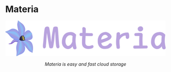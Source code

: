 # Materia

<style>
.md-content .md-typeset h1 { display: none; }
</style>

<p align="center">
  <a href="https://materia.elnafo.ru"><img src="img/logo-full.png" alt="Materia"></a>
</p>
<p align="center">
    <em>Materia is easy and fast cloud storage</em>
</p>
